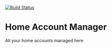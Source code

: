 [![Build Status](https://travis-ci.org/selvachezhian/home_account_manager.svg?branch=master)](https://travis-ci.org/selvachezhian/home_account_manager)
# Home Account Manager
All your home accounts managed here
